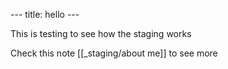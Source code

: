 --- title: hello ---


This is testing to see how the staging works 

Check this note [[_staging/about me]] to see more